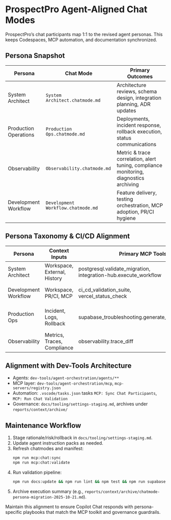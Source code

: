 # ProspectPro Agent-Aligned Chat Modes

ProspectPro’s chat participants map 1:1 to the revised agent personas. This keeps Codespaces, MCP automation, and documentation synchronized.

## Persona Snapshot

| Persona               | Chat Mode                          | Primary Outcomes                                                                       |
| --------------------- | ---------------------------------- | -------------------------------------------------------------------------------------- |
| System Architect      | `System Architect.chatmode.md`     | Architecture reviews, schema design, integration planning, ADR updates                 |
| Production Operations | `Production Ops.chatmode.md`       | Deployments, incident response, rollback execution, status communications              |
| Observability         | `Observability.chatmode.md`        | Metric & trace correlation, alert tuning, compliance monitoring, diagnostics archiving |
| Development Workflow  | `Development Workflow.chatmode.md` | Feature delivery, testing orchestration, MCP adoption, PR/CI hygiene                   |

## Persona Taxonomy & CI/CD Alignment

| Persona              | Context Inputs               | Primary MCP Tools                                                  | Automation Scripts                    | CI/CD Hook                                   |
| -------------------- | ---------------------------- | ------------------------------------------------------------------ | ------------------------------------- | -------------------------------------------- |
| System Architect     | Workspace, External, History | postgresql.validate_migration,<br>integration-hub.execute_workflow | context-snapshot.sh                   | docs:prepare,<br>ci_cd_validation_suite      |
| Development Workflow | Workspace, PR/CI, MCP        | ci_cd_validation_suite,<br>vercel_status_check                     | vercel-status-check.sh                | build,<br>deploy                             |
| Production Ops       | Incident, Logs, Rollback     | supabase_troubleshooting.generate_incident_timeline                | supabase-pull-logs.sh,<br>rollback.sh | supabase:test:db,<br>supabase:test:functions |
| Observability        | Metrics, Traces, Compliance  | observability.trace_diff                                           | context-snapshot.sh                   | docs:update,<br>lint                         |

## Alignment with Dev-Tools Architecture

- Agents: `dev-tools/agent-orchestration/agents/**`
- MCP layer: `dev-tools/agent-orchestration/mcp`, `mcp-servers/registry.json`
- Automation: `.vscode/tasks.json` tasks `MCP: Sync Chat Participants`, `MCP: Run Chat Validation`
- Governance: `docs/tooling/settings-staging.md`, archives under `reports/context/archive/`

## Maintenance Workflow

1. Stage rationale/risk/rollback in `docs/tooling/settings-staging.md`.
2. Update agent instruction packs as needed.
3. Refresh chatmodes and manifest:
   ```bash
   npm run mcp:chat:sync
   npm run mcp:chat:validate
   ```
4. Run validation pipeline:
   ```bash
   npm run docs:update && npm run lint && npm test && npm run supabase:test:db
   ```
5. Archive execution summary (e.g., `reports/context/archive/chatmode-persona-migration-2025-10-21.md`).

Maintain this alignment to ensure Copilot Chat responds with persona-specific playbooks that match the MCP toolkit and governance guardrails.

